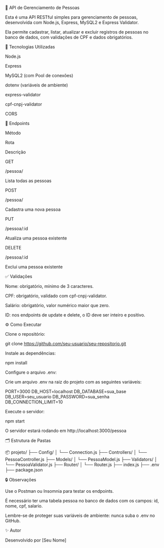 📄 API de Gerenciamento de Pessoas

Esta é uma API RESTful simples para gerenciamento de pessoas, desenvolvida com Node.js, Express, MySQL2 e Express Validator.

Ela permite cadastrar, listar, atualizar e excluir registros de pessoas no banco de dados, com validações de CPF e dados obrigatórios.

🚀 Tecnologias Utilizadas

Node.js

Express

MySQL2 (com Pool de conexões)

dotenv (variáveis de ambiente)

express-validator

cpf-cnpj-validator

CORS

📌 Endpoints

Método

Rota

Descrição

GET

/pessoa/

Lista todas as pessoas

POST

/pessoa/

Cadastra uma nova pessoa

PUT

/pessoa/:id

Atualiza uma pessoa existente

DELETE

/pessoa/:id

Exclui uma pessoa existente

✅ Validações

Nome: obrigatório, mínimo de 3 caracteres.

CPF: obrigatório, validado com cpf-cnpj-validator.

Salário: obrigatório, valor numérico maior que zero.

ID: nos endpoints de update e delete, o ID deve ser inteiro e positivo.

⚙️ Como Executar

Clone o repositório:

git clone https://github.com/seu-usuario/seu-repositorio.git

Instale as dependências:

npm install

Configure o arquivo .env:

Crie um arquivo .env na raiz do projeto com as seguintes variáveis:

PORT=3000
DB_HOST=localhost
DB_DATABASE=sua_base
DB_USER=seu_usuario
DB_PASSWORD=sua_senha
DB_CONNECTION_LIMIT=10

Execute o servidor:

npm start

O servidor estará rodando em http://localhost:3000/pessoa

🗂️ Estrutura de Pastas

📦 projeto/
 ├── Config/
 │   └── Connection.js
 ├── Controllers/
 │   └── PessoaController.js
 ├── Models/
 │   └── PessoaModel.js
 ├── Validators/
 │   └── PessoaValidator.js
 ├── Router/
 │   └── Router.js
 ├── index.js
 ├── .env
 ├── package.json

🔒 Observações

Use o Postman ou Insomnia para testar os endpoints.

É necessário ter uma tabela pessoa no banco de dados com os campos: id, nome, cpf, salario.

Lembre-se de proteger suas variáveis de ambiente: nunca suba o .env no GitHub.

✨ Autor

Desenvolvido por [Seu Nome]

